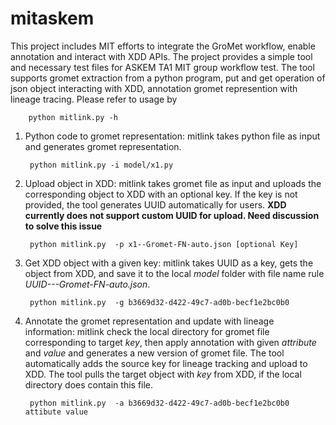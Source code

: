 # mitaskem

This project includes MIT efforts to integrate the GroMet workflow, enable annotation and interact with XDD APIs. The project provides a simple tool and necessary test files for ASKEM TA1 MIT group workflow test.
The tool supports gromet extraction from a python program, put and get operation of json object interacting with XDD, annotation gromet represention with lineage tracing. Please refer to usage by  



        python mitlink.py -h


1. Python code to gromet representation: mitlink takes python file as input and generates gromet representation.



        python mitlink.py -i model/x1.py 


    

        

2. Upload object in XDD: mitlink takes gromet file as input and uploads the corresponding object to XDD with an optional key. 
If the key is not provided, the tool generates UUID automatically for users. 
**XDD currently does not support custom UUID for upload. Need discussion to solve this issue**



        python mitlink.py  -p x1--Gromet-FN-auto.json [optional Key]



        
        


3. Get XDD object with a given key: mitlink takes UUID as a key, gets the object from XDD, and save it to the local _model_ folder with file name rule _UUID---Gromet-FN-auto.json_.



        python mitlink.py  -g b3669d32-d422-49c7-ad0b-becf1e2bc0b0



        
        


4. Annotate the gromet representation and update with lineage information: mitlink check the local directory for gromet file corresponding to target _key_, 
then apply annotation with given _attribute_ and _value_ and generates a new version of gromet file. 
The tool automatically adds the source key for lineage tracking and upload to XDD. 
The tool pulls the target object with _key_ from XDD, if the local directory does contain this file. 



        python mitlink.py  -a b3669d32-d422-49c7-ad0b-becf1e2bc0b0 attibute value



        
        


